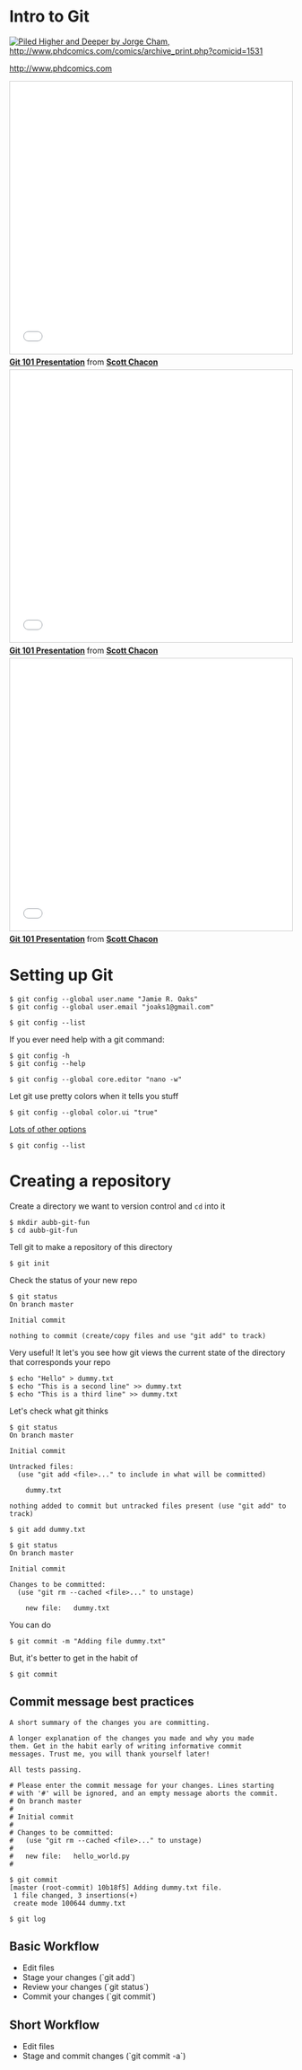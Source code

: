# Intro to Git


<a href="http://www.phdcomics.com"><img src="images/phd101212s.png" alt="Piled Higher and Deeper by Jorge Cham, http://www.phdcomics.com/comics/archive_print.php?comicid=1531" style="max-height: 500px;" /></a>

<http://www.phdcomics.com>


<iframe src="//www.slideshare.net/slideshow/embed_code/key/ddB3Ym1ynsNqhc?startSlide=111" width="595" height="485" frameborder="0" marginwidth="0" marginheight="0" scrolling="no" style="border:1px solid #CCC; border-width:1px; margin-bottom:5px; max-width: 100%;" allowfullscreen> </iframe> <div style="margin-bottom:5px"> <strong> <a href="//www.slideshare.net/chacon/git-101-presentation" title="Git 101 Presentation" target="_blank">Git 101 Presentation</a> </strong> from <strong><a target="_blank" href="//www.slideshare.net/chacon">Scott Chacon</a></strong> </div>


<iframe src="//www.slideshare.net/slideshow/embed_code/key/ddB3Ym1ynsNqhc?startSlide=343" width="595" height="485" frameborder="0" marginwidth="0" marginheight="0" scrolling="no" style="border:1px solid #CCC; border-width:1px; margin-bottom:5px; max-width: 100%;" allowfullscreen> </iframe> <div style="margin-bottom:5px"> <strong> <a href="//www.slideshare.net/chacon/git-101-presentation" title="Git 101 Presentation" target="_blank">Git 101 Presentation</a> </strong> from <strong><a target="_blank" href="//www.slideshare.net/chacon">Scott Chacon</a></strong> </div>


<iframe src="//www.slideshare.net/slideshow/embed_code/key/ddB3Ym1ynsNqhc?startSlide=346" width="595" height="485" frameborder="0" marginwidth="0" marginheight="0" scrolling="no" style="border:1px solid #CCC; border-width:1px; margin-bottom:5px; max-width: 100%;" allowfullscreen> </iframe> <div style="margin-bottom:5px"> <strong> <a href="//www.slideshare.net/chacon/git-101-presentation" title="Git 101 Presentation" target="_blank">Git 101 Presentation</a> </strong> from <strong><a target="_blank" href="//www.slideshare.net/chacon">Scott Chacon</a></strong> </div>



# Setting up Git


```
$ git config --global user.name "Jamie R. Oaks"
$ git config --global user.email "joaks1@gmail.com"
```


```
$ git config --list
```


If you ever need help with a git command:

```
$ git config -h
$ git config --help
```


```
$ git config --global core.editor "nano -w"
```


Let git use pretty colors when it tells you stuff

```
$ git config --global color.ui "true"
```

[Lots of other options](http://swcarpentry.github.io/git-novice/02-setup/)


```
$ git config --list
```



# Creating a repository


Create a directory we want to version control and `cd` into it

```
$ mkdir aubb-git-fun
$ cd aubb-git-fun
```

Tell git to make a repository of this directory

```
$ git init
```


Check the status of your new repo

```
$ git status
On branch master

Initial commit

nothing to commit (create/copy files and use "git add" to track)
```

Very useful! It let's you see how git views the current state of the directory
that corresponds your repo


```
$ echo "Hello" > dummy.txt
$ echo "This is a second line" >> dummy.txt
$ echo "This is a third line" >> dummy.txt
```


Let's check what git thinks

```
$ git status
On branch master

Initial commit

Untracked files:
  (use "git add <file>..." to include in what will be committed)

	dummy.txt

nothing added to commit but untracked files present (use "git add" to track)
```


```
$ git add dummy.txt
```

```
$ git status
On branch master

Initial commit

Changes to be committed:
  (use "git rm --cached <file>..." to unstage)

	new file:   dummy.txt
```


You can do 

```
$ git commit -m "Adding file dummy.txt"
```

But, it's better to get in the habit of

```
$ git commit
```


## Commit message best practices

```
A short summary of the changes you are committing.

A longer explanation of the changes you made and why you made
them. Get in the habit early of writing informative commit
messages. Trust me, you will thank yourself later!

All tests passing.

# Please enter the commit message for your changes. Lines starting
# with '#' will be ignored, and an empty message aborts the commit.
# On branch master
#
# Initial commit
#
# Changes to be committed:
#   (use "git rm --cached <file>..." to unstage)
#
#	new file:   hello_world.py
#
```


```
$ git commit
[master (root-commit) 10b18f5] Adding dummy.txt file.
 1 file changed, 3 insertions(+)
 create mode 100644 dummy.txt
```


```
$ git log
```



## Basic Workflow

<ul>
	<li class="fragment fade-up">Edit files</li>
	<li class="fragment fade-up">Stage your changes (`git add`)</li>
	<li class="fragment fade-up">Review your changes (`git status`)</li>
	<li class="fragment fade-up">Commit your changes (`git commit`)</li>
</ul>


## Short Workflow

<ul class="fragment fade-up">
	<li>Edit files</li>
	<li>Stage and commit changes (`git commit -a`)</li>
</ul>

